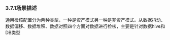### 3.7.1场景描述

​       通用检核配置分为两种类型，一种是资产模式另一种是非资产模式。从数据抖动、数据偏移、数据堆积、数据对照四个方面对数据进行检核，主要是针对数据hive和DB类型